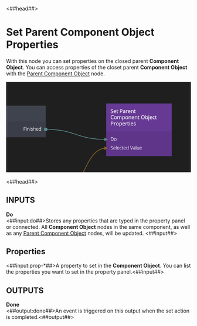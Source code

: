 <##head##>
# Set Parent Component Object Properties

With this node you can set properties on the closed parent **Component Object**. You can access properties of the closet parent **Component Object** with the [Parent Component Object](/nodes/component-utilities/parent-component-object/) node.

![](set-parent-component-object-properties.png ':class=img-size-m')

<##head##>

## INPUTS

**Do**  
<##input:do##>Stores any properties that are typed in the property panel or connected. All **Component Object** nodes in the same component, as well as any [Parent Component Object](/nodes/component-utilities/parent-component-object/) nodes, will be updated. <##input##>

## Properties
<##input:prop-*##>A property to set in the **Component Object**. You can list the properties you want to set in the property panel.<##input##>

## OUTPUTS

**Done**  
<##output:done##>An event is triggered on this output when the set action is completed.<##output##>

